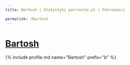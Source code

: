 ```yaml
---
title: Bartosh | Statystyki patronite.pl | Patromierz

permalink: /Bartosh
---
```


# [Bartosh](https://patronite.pl/Bartosh)

{% include profile.md name="Bartosh" prefix="b" %}
